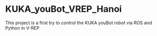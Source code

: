 # KUKA_youBot_VREP_Hanoi
This project is a first try to control the KUKA youBot robot via ROS  and Python in V-REP
